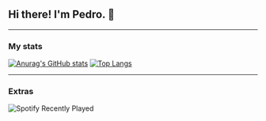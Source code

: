 ## Hi there! I'm Pedro. 👋

---

### My stats 

[![Anurag's GitHub stats](https://github-readme-stats.vercel.app/api?username=pedrociliberto&theme=react&show_icons=true&border_radius=5)](https://github.com/anuraghazra/github-readme-stats)
[![Top Langs](https://github-readme-stats.vercel.app/api/top-langs/?username=pedrociliberto&layout=compact&theme=react&border_radius=5)](https://github.com/anuraghazra/github-readme-stats)

---

### Extras

![Spotify Recently Played](https://spotify-recently-played-readme.vercel.app/api?user=colocruzandes&count=3&width=465)

<!--
**pedrociliberto/pedrociliberto** is a ✨ _special_ ✨ repository because its `README.md` (this file) appears on your GitHub profile.

Here are some ideas to get you started:

- 🔭 I’m currently working on ...
- 🌱 I’m currently learning ...
- 👯 I’m looking to collaborate on ...
- 🤔 I’m looking for help with ...
- 💬 Ask me about ...
- 📫 How to reach me: ...
- 😄 Pronouns: ...
- ⚡ Fun fact: ...
-->
